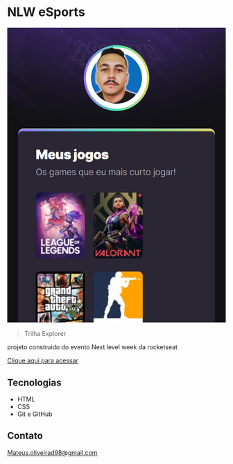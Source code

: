 # NLW eSports

![preview](./.github/preview.png)

> Trilha Explorer

projeto construido do evento Next level week da rocketseat

[Clique aqui para acessar](https://mateusduarte98.github.io/NLW/)


## Tecnologias

- HTML
- CSS
- Git e GitHub

## Contato

Mateus.oliveirad98@gmail.com